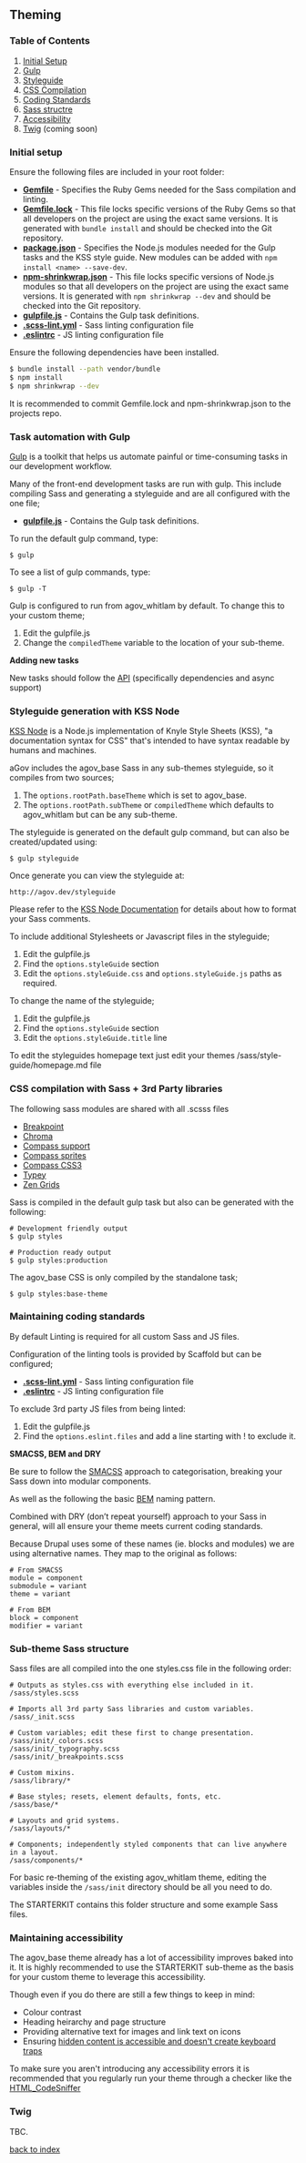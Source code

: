 ## Theming

### Table of Contents

1. [Initial Setup](theming.md#initial-setup)
2. [Gulp](theming.md#task-automation-with-gulp)
3. [Styleguide](theming.md#styleguide-generation-with-kss-node)
4. [CSS Compilation](theming.md#css-compilation-with-sass--3rd-party-libraries)
5. [Coding Standards](theming.md#maintaining-coding-standards)
6. [Sass structre](theming.md#sub-theme-sass-structure)
7. [Accessibility](theming.md#maintaining-accessibility)
8. [Twig](theming.md#twig) (coming soon)

### Initial setup

Ensure the following files are included in your root folder:

- **[Gemfile](https://github.com/previousnext/agov/blob/8.x-1.x/Gemfile)** - Specifies the Ruby Gems needed for the Sass compilation and linting.
- **[Gemfile.lock](https://github.com/previousnext/agov/blob/8.x-1.x/Gemfile.lock)** - This file locks specific versions of the Ruby Gems so that all developers on the project are using the exact same versions. It is generated with `bundle install` and should be checked into the Git repository.
- **[package.json](https://github.com/previousnext/agov/blob/8.x-1.x/package.json)** - Specifies the Node.js modules needed for the Gulp tasks and the KSS style guide. New modules can be added with `npm install <name> --save-dev`.
- **[npm-shrinkwrap.json](https://github.com/previousnext/agov/blob/8.x-1.x/npm-shrinkwrap.json)** - This file locks specific versions of Node.js modules so that all developers on the project are using the exact same versions. It is generated with `npm shrinkwrap --dev` and should be checked into the Git repository.
- **[gulpfile.js](https://github.com/previousnext/agov/blob/8.x-1.x/gulpfile.js)** - Contains the Gulp task definitions.
- **[.scss-lint.yml](https://github.com/previousnext/agov/blob/8.x-1.x/.scss-lint.yml)** - Sass linting configuration file
- **[.eslintrc](https://github.com/previousnext/agov/blob/8.x-1.x/.eslintrc)** - JS linting configuration file

Ensure the following dependencies have been installed.

```bash
$ bundle install --path vendor/bundle
$ npm install
$ npm shrinkwrap --dev
```

It is recommended to commit Gemfile.lock and npm-shrinkwrap.json to the projects repo.

### Task automation with Gulp

[Gulp](https://www.npmjs.com/package/gulp) is a toolkit that helps us automate painful or time-consuming tasks in our development workflow.

Many of the front-end development tasks are run with gulp. This include compiling Sass and generating a styleguide and are all configured with the one file;

- **[gulpfile.js](https://github.com/previousnext/agov/blob/8.x-1.x/gulpfile.js)** - Contains the Gulp task definitions.

To run the default gulp command, type:

```
$ gulp
```

To see a list of gulp commands, type:

```
$ gulp -T
```

Gulp is configured to run from agov_whitlam by default. To change this to your custom theme;

1. Edit the gulpfile.js
2. Change the `compiledTheme` variable to the location of your sub-theme.

**Adding new tasks**

New tasks should follow the [API](https://github.com/gulpjs/gulp/blob/master/docs/API.md#gulptaskname-deps-fn) (specifically dependencies and async support)

### Styleguide generation with KSS Node

[KSS Node](https://www.npmjs.com/package/kss) is a Node.js implementation of Knyle Style Sheets (KSS), "a documentation syntax for CSS" that's intended to have syntax readable by humans and machines.

aGov includes the agov_base Sass in any sub-themes styleguide, so it compiles from two sources;

1. The `options.rootPath.baseTheme` which is set to agov_base.
2. The `options.rootPath.subTheme` or `compiledTheme` which defaults to agov_whitlam but can be any sub-theme.

The styleguide is generated on the default gulp command, but can also be created/updated using:

```
$ gulp styleguide
```

Once generate you can view the styleguide at:

```
http://agov.dev/styleguide
```

Please refer to the [KSS Node Documentation](https://github.com/kss-node/kss/blob/spec/SPEC.md) for details about how to format your Sass comments.

To include additional Stylesheets or Javascript files in the styleguide;

1. Edit the gulpfile.js
2. Find the `options.styleGuide` section
3. Edit the `options.styleGuide.css` and `options.styleGuide.js` paths as required.

To change the name of the styleguide;

1. Edit the gulpfile.js
2. Find the `options.styleGuide` section
3. Edit the `options.styleGuide.title` line

To edit the styleguides homepage text just edit your themes /sass/style-guide/homepage.md file

### CSS compilation with Sass + 3rd Party libraries

The following sass modules are shared with all .scsss files
- [Breakpoint](http://breakpoint-sass.com/)
- [Chroma](https://github.com/JohnAlbin/chroma)
- [Compass support](http://compass-style.org/reference/compass/support/)
- [Compass sprites](http://compass-style.org/reference/compass/utilities/sprites/)
- [Compass CSS3](http://compass-style.org/reference/compass/css3/)
- [Typey](https://github.com/jptaranto/typey)
- [Zen Grids](http://next.zengrids.com/help/)

Sass is compiled in the default gulp task but also can be generated with the following:

```
# Development friendly output
$ gulp styles

# Production ready output
$ gulp styles:production
```

The agov_base CSS is only compiled by the standalone task;

```
$ gulp styles:base-theme
```

### Maintaining coding standards

By default Linting is required for all custom Sass and JS files.

Configuration of the linting tools is provided by Scaffold but can be configured;

- **[.scss-lint.yml](https://github.com/previousnext/agov/blob/8.x-1.x/.scss-lint.yml)** - Sass linting configuration file
- **[.eslintrc](https://github.com/previousnext/agov/blob/8.x-1.x/.eslintrc)** - JS linting configuration file

To exclude 3rd party JS files from being linted:

1. Edit the gulpfile.js
2. Find the `options.eslint.files` and add a line starting with ! to exclude it.

**SMACSS, BEM and DRY**

Be sure to follow the [SMACSS](http://smacss.com/) approach to categorisation, 
breaking your Sass down into modular components.

As well as the following the basic [BEM](http://bem.info/) naming pattern.

Combined with DRY (don’t repeat yourself) approach to your Sass in general, 
will all ensure your theme meets current coding standards.

Because Drupal uses some of these names (ie. blocks and modules) 
we are using alternative names. They map to the original as follows:

```
# From SMACSS
module = component
submodule = variant
theme = variant

# From BEM
block = component
modifier = variant
```

### Sub-theme Sass structure

Sass files are all compiled into the one styles.css file in the following order:

```
# Outputs as styles.css with everything else included in it.
/sass/styles.scss

# Imports all 3rd party Sass libraries and custom variables.
/sass/_init.scss

# Custom variables; edit these first to change presentation.
/sass/init/_colors.scss
/sass/init/_typography.scss
/sass/init/_breakpoints.scss

# Custom mixins.
/sass/library/*

# Base styles; resets, element defaults, fonts, etc.
/sass/base/*

# Layouts and grid systems.
/sass/layouts/*

# Components; independently styled components that can live anywhere in a layout.
/sass/components/*
```

For basic re-theming of the existing agov_whitlam theme, editing the variables inside the `/sass/init` directory should be all you need to do.

The STARTERKIT contains this folder structure and some example Sass files.

### Maintaining accessibility

The agov_base theme already has a lot of accessibility improves baked into it.
It is highly recommended to use the STARTERKIT sub-theme as the basis for your custom theme to leverage this accessibility.

Though even if you do there are still a few things to keep in mind:

- Colour contrast
- Heading heirarchy and page structure
- Providing alternative text for images and link text on icons
- Ensuring [hidden content is accessible and doesn't create keyboard traps](https://www.previousnext.com.au/blog/so-many-ways-hide)

To make sure you aren't introducing any accessibility errors 
it is recommended that you regularly run your theme through a checker like the [HTML_CodeSniffer](https://squizlabs.github.io/HTML_CodeSniffer/)

### Twig

TBC.

[back to index](index.md)

